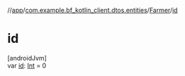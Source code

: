 //[app](../../../index.md)/[com.example.bf_kotlin_client.dtos.entities](../index.md)/[Farmer](index.md)/[id](id.md)

# id

[androidJvm]\
var [id](id.md): [Int](https://kotlinlang.org/api/latest/jvm/stdlib/kotlin/-int/index.html) = 0
